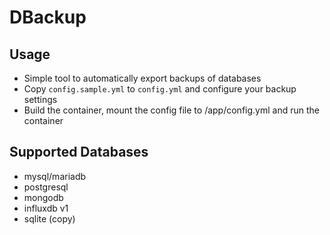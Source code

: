 # DBackup

## Usage
 - Simple tool to automatically export backups of databases
 - Copy `config.sample.yml` to `config.yml` and configure your backup settings
 - Build the container, mount the config file to /app/config.yml and run the container

## Supported Databases
 - mysql/mariadb
 - postgresql
 - mongodb
 - influxdb v1
 - sqlite (copy)

